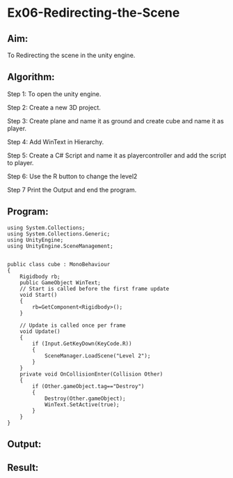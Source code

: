 # Ex06-Redirecting-the-Scene
## Aim:
To Redirecting the scene in the unity engine.

## Algorithm:
Step 1: To open the unity engine.

Step 2: Create a new 3D project.

Step 3: Create plane and name it as ground and create cube and name it as player.

Step 4: Add WinText in Hierarchy.

Step 5: Create a C# Script and name it as playercontroller and add the script to player.

Step 6: Use the R button to change the level2

Step 7 Print the Output and end the program.

## Program:
```
using System.Collections;
using System.Collections.Generic;
using UnityEngine;
using UnityEngine.SceneManagement;


public class cube : MonoBehaviour
{
    Rigidbody rb;
    public GameObject WinText;
    // Start is called before the first frame update
    void Start()
    {
        rb=GetComponent<Rigidbody>();
    }

    // Update is called once per frame
    void Update()
    {
        if (Input.GetKeyDown(KeyCode.R))
        {
            SceneManager.LoadScene("Level 2");
        }
    }
    private void OnCollisionEnter(Collision Other)
    {
        if (Other.gameObject.tag=="Destroy")
        {
            Destroy(Other.gameObject);
            WinText.SetActive(true);
        }
    }
}
```
## Output:
## Result:
